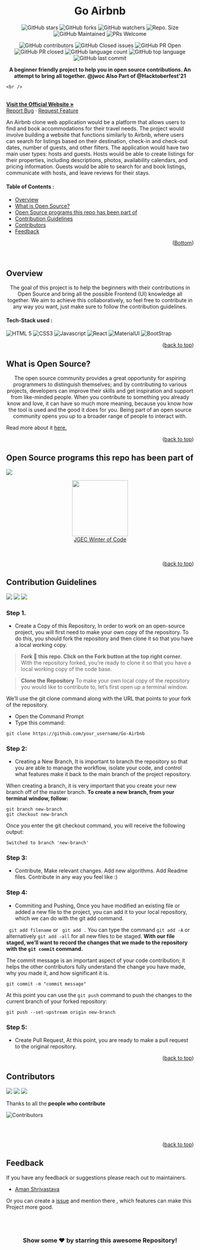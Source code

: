 <div id="top"></div>

<h1 align="center"> Go Airbnb </h1>

<!-- ---------------------------------------------------------------------------------------------------------------------- -->


<div align="center">

![GitHub stars](https://img.shields.io/github/stars/aman34503/Go-Airbnb?)
![GitHub forks](https://img.shields.io/github/forks/aman34503/Go-Airbnb?)
![GitHub watchers](https://img.shields.io/github/watchers/aman34503/Go-Airbnb?)
![Repo. Size](https://img.shields.io/github/repo-size/aman34503/Go-Airbnb?)
![GitHub Maintained](https://img.shields.io/badge/Maintained%3F-yes-brightgreen.svg?)
![PRs Welcome](https://img.shields.io/badge/PRs-welcome-brightgreen.svg?)
    
![GitHub contributors](https://img.shields.io/github/contributors/aman34503/Go-Airbnb?)
![GitHub Closed issues](https://img.shields.io/github/issues-closed-raw/aman34503/Go-Airbnb?)
![GitHub PR Open](https://img.shields.io/github/issues-pr/aman34503/Go-Airbnb?)
![GitHub PR closed](https://img.shields.io/github/issues-pr-closed-raw/aman34503/Go-Airbnb?)
![GitHub language count](https://img.shields.io/github/languages/count/aman34503/Go-Airbnb?)
![GitHub top language](https://img.shields.io/github/languages/top/aman34503/Go-Airbnb?)
![GitHub last commit](https://img.shields.io/github/last-commit/aman34503/Go-Airbnb?)
   

</div>

<!-- ---------------------------------------------------------------------------------------------------------------------- -->

<p align="center">
 <strong> A beginner friendly project to help you in open source contributions. An attempt to bring all together. @jwoc </strong>
    <strong> Also Part of @Hacktoberfest'21 </strong>
    
    <br />
   
  <br />
    <strong> <a href="https://radiant-sea-41759.herokuapp.com/">Visit the Official Website » </strong></a> 
    <br />
    <a href="https://github.com/aman34503/Go-Airbnb/issues">Report Bug</a>
    ·
    <a href="https://github.com/aman34503/Go-Airbnb/issues">Request Feature</a>
  </p>
  <p>
   An Airbnb clone web application would be a platform that allows users to find and book accommodations for their travel needs. The project would involve building a website that functions similarly to Airbnb, where users can search for listings based on their destination, check-in and check-out dates, number of guests, and other filters.
The application would have two main user types: hosts and guests. Hosts would be able to create listings for their properties, including descriptions, photos, availability calendars, and pricing information. Guests would be able to search for and book listings, communicate with hosts, and leave reviews for their stays.
  </p>

<!-- ---------------------------------------------------------------------------------------------------------------------- -->
<!-- TABLE OF CONTENTS -->

#### Table of Contents :
* [Overview](#Overview)
* [What is Open Source?](#What-is-Open-Source?)
* [Open Source programs this repo has been part of](#Open-Source-programs-this-repo-has-been-part-of)
* [Contribution Guidelines](#Contribution-Guidelines)
* [Contributors](#Contributors)
* [Feedback](#Feedback)


  
<p align="right">(<a href="#Bottom">Bottom</a>)</p>

<br>
<!-- ------------------------------------------------------------------------------------------------------------------------------------------------------ -->
<!-- ------------------------------------------------------------------------------------------------------------------------------------------------------------- -->

<!-- ABOUT THE PROJECT -->
## Overview

<p align="center">   The goal of this project is to help the beginners with their contributions in Open Source and bring all the possible Frontend (UI) knowledge all together. We aim to achieve this collaboratively, so feel free to contribute in any way you want, just make sure to follow the contribution guidelines.
</p>

  
#### Tech-Stack used :

  ![HTML 5](https://img.shields.io/badge/HTML5-E34F26?style=for-the-badge&logo=html5&logoColor=white)
  ![CSS3](https://img.shields.io/badge/CSS3-1572B6?style=for-the-badge&logo=css3&logoColor=white)
  ![Javascript](https://img.shields.io/badge/JavaScript-323330?style=for-the-badge&logo=javascript&logoColor=F7DF1E)
  ![React](https://img.shields.io/badge/React-323330?style=for-the-badge&logo=react&logoColor=F7DF1E)
  ![MaterialUI](https://img.shields.io/badge/Material--UI-0081CB?style=for-the-badge&logo=material-ui&logoColor=F7DF1E)
  ![BootStrap](https://img.shields.io/badge/Bootstrap-563D7C?style=for-the-badge&logo=bootstrap&logoColor=F7DF1E)
  
  <p align="right">(<a href="#top">back to top</a>)</p>

<!-- -------------------------------------------------------------------------------------------------------------------------------------------------- -->
<!-- ------------------------------------------------------------------------------------------------------------------------------------------------------------- -->

## What is Open Source?
  
  <p align="center">   The open source community provides a great opportunity for aspiring programmers to distinguish themselves; and by contributing to various projects, developers can improve their skills and get inspiration and support from like-minded people. When you contribute to something you already know and love, it can have so much more meaning, because you know how the tool is used and the good it does for you. Being part of an open source community opens you up to a broader range of people to interact with. 

Read more about it <a href="https://www.digitalocean.com/community/tutorial_series/an-introduction-to-open-source"> here. </a>

</p>
  
 <p align="right">(<a href="#top">back to top</a>)</p>

<!-- -------------------------------------------------------------------------------------------------------------------------------------------------- -->
<!-- ------------------------------------------------------------------------------------------------------------------------------------------------------------- -->
  
## Open Source programs this repo has been part of
<a href="https://github.com/aman34503/Go-Airbnb"><img src="https://badges.frapsoft.com/os/v2/open-source.svg?v=103"></a>


<div align="center">
<img src="https://media-exp1.licdn.com/dms/image/C560BAQEp7MUBpYE93g/company-logo_200_200/0/1608129179676?e=1651708800&v=beta&t=71R--Oo_R0AHY17EVdLFe50g8M5UAJ4vizvw--RaBAE" width="150px">
</div>

<div align="center">
    <a href="https://jwoc.tech/">JGEC Winter of Code</a>

</div>
<br>

<br>

<p align="right">(<a href="#top">back to top</a>)</p>

<!-- ------------------------------------------------------------------------------------------------------------------------------------------------------------- -->
<!-- ------------------------------------------------------------------------------------------------------------------------------------------------------------- -->

## Contribution Guidelines
<a href="https://github.com/aman34503/Go-Airbnb"><img src="https://img.shields.io/static/v1.svg?label=Contributions&message=Welcome&color=royalblue"></a>
<a href="https://github.com/aman34503/Go-Airbnb"><img src="https://img.shields.io/github/contributors/aman34503/Go-Airbnb?color=royalblue&style=flat-square"></a>
<a href="https://github.com/aman34503/Go-Airbnb"><img src="https://img.shields.io/badge/Maintained%3F-yes-brightgreen.svg?color=royalblue&style=flat-square"></a>


### Step 1. 
* Create a Copy of this Repository,
In order to work on an open-source project, you will first need to make your own copy of the repository. To do this, you should fork the repository and then clone it so that you have a local working copy.

> **Fork :fork_and_knife: this repo. Click on the Fork button at the top right corner.**
With the repository forked, you’re ready to clone it so that you have a local working copy of the code base.


> **Clone the Repository**
To make your own local copy of the repository you would like to contribute to, let’s first open up a terminal window.

We’ll use the git clone command along with the URL that points to your fork of the repository.

* Open the Command Prompt
* Type this command:

```
git clone https://github.com/your_username/Go-Airbnb
```


### Step 2: 
* Creating a New Branch,
It is important to branch the repository so that you are able to manage the workflow, isolate your code, and control what features make it back to the main branch of the project repository.

When creating a branch, it is very important that you create your new branch off of the master branch. 
**To create a new branch, from your terminal window, follow:**


```
git branch new-branch
git checkout new-branch
```
Once you enter the git checkout command, you will receive the following output:

```
Switched to branch 'new-branch'
```


### Step 3: 
* Contribute,
Make relevant changes. Add new algorithms. Add Readme files. Contribute in any way you feel like :)

### Step 4: 
* Commiting and Pushing,
Once you have modified an existing file or added a new file to the project, you can add it to your local repository, which we can do with the git add command.

``` git add filename``` or ``` git add .``` 
You can type the command ```git add -A``` or alternatively ```git add -all``` for all new files to be staged.
**With our file staged, we’ll want to record the changes that we made to the repository with the ```git commit``` command.**
<p> The commit message is an important aspect of your code contribution; it helps the other contributors fully understand the change you have made, why you made it, and how significant it is.  </p>
 
 ```
 git commit -m "commit message"
 ```
 
 
 At this point you can use the ```git push``` command to push the changes to the current branch of your forked repository:
 ```
 git push --set-upstream origin new-branch
 ```
 
### Step 5: 
* Create Pull Request,
At this point, you are ready to make a pull request to the original repository.

<p align="right">(<a href="#top">back to top</a>)</p>

<!-- ------------------------------------------------------------------------------------------------------------------------------------------------------------- -->
<!-- ------------------------------------------------------------------------------------------------------------------------------------------------------------- -->

## Contributors
<a href="https://github.com/aman34503/Go-Airbnb"><img src="https://forthebadge.com/images/badges/built-by-developers.svg"  ></a> 
<a href="https://github.com/aman34503/Go-Airbnb"><img src="https://forthebadge.com/images/badges/built-with-love.svg"  ></a> 
<a href="https://github.com/aman34503/Go-Airbnb"><img src="https://forthebadge.com/images/badges/built-with-swag.svg" ></a>   

Thanks to all the **people who contribute**

![Contributors](https://contributors-img.web.app/image?repo=aman34503/Go-Airbnb)



<br>

<br>

<p align="right">(<a href="#top">back to top</a>)</p>

<!-- ------------------------------------------------------------------------------------------------------------------------------------------------------------------ -->
<!-- ------------------------------------------------------------------------------------------------------------------------------------------------------------------ -->
  
## Feedback

If you have any feedback or suggestions please reach out to maintainers.  
* [Aman Shrivastava](https://github.com/aman34503) 
  
Or you can create a  <a href="https://github.com/aman34503/Go-Airbnb/issues">issue</a> and mention there , which features can make this Project more good.

<!-- ------------------------------------------------------------------------------------------------------------------------------------------------------------------ -->

<br>
  
<br>
  
  
<div align="center">

### Show some ❤️ by starring this awesome Repository!

</div>
  
  
<div id="Bottom"></div>

